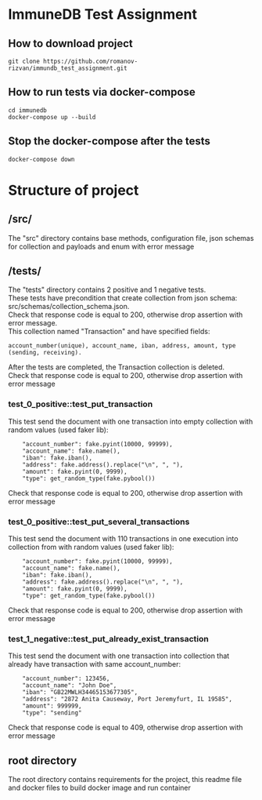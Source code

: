 # ImmuneDB Test Assignment

## How to download project

```
git clone https://github.com/romanov-rizvan/immundb_test_assignment.git
```

## How to run tests via docker-compose
```
cd immunedb
docker-compose up --build
```

## Stop the docker-compose after the tests
```
docker-compose down
```

# Structure of project
## /src/
The "src" directory contains base methods, configuration file, json schemas for collection and payloads and enum with
error message
## /tests/
The "tests" directory contains 2 positive and 1 negative tests.\
These tests have precondition that create collection from json schema: src/schemas/collection_schema.json.\
Check that response code is equal to 200, otherwise drop assertion with error message. \
This collection named "Transaction" and have specified fields: 
```
account_number(unique), account_name, iban, address, amount, type (sending, receiving).
```
After the tests are completed, the Transaction collection is deleted.\
Check that response code is equal to 200, otherwise drop assertion with error message
### test_0_positive::test_put_transaction
This test send the document with one transaction into empty collection with random values (used faker lib):
```
    "account_number": fake.pyint(10000, 99999),
    "account_name": fake.name(),
    "iban": fake.iban(),
    "address": fake.address().replace("\n", ", "),
    "amount": fake.pyint(0, 9999),
    "type": get_random_type(fake.pybool())
```
Check that response code is equal to 200, otherwise drop assertion with error message
### test_0_positive::test_put_several_transactions
This test send the document with 110 transactions in one execution into collection from with random values 
(used faker lib):
```
    "account_number": fake.pyint(10000, 99999),
    "account_name": fake.name(),
    "iban": fake.iban(),
    "address": fake.address().replace("\n", ", "),
    "amount": fake.pyint(0, 9999),
    "type": get_random_type(fake.pybool())
```
Check that response code is equal to 200, otherwise drop assertion with error message
### test_1_negative::test_put_already_exist_transaction
This test send the document with one transaction into collection that already have transaction with same account_number:
```
    "account_number": 123456,
    "account_name": "John Doe",
    "iban": "GB22MWLH34465153677305",
    "address": "2872 Anita Causeway, Port Jeremyfurt, IL 19585",
    "amount": 999999,
    "type": "sending"
```
Check that response code is equal to 409, otherwise drop assertion with error message

## root directory
The root directory contains requirements for the project, this readme file and docker files to build docker image and run 
container